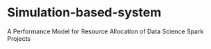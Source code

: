 # Simulation-based-system

A Performance Model for Resource Allocation of Data Science Spark Projects
